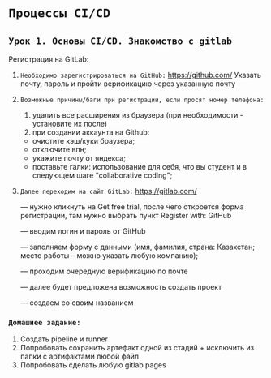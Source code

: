 # `Процессы CI/CD`

## `Урок 1. Основы CI/CD. Знакомство с gitlab`

Регистрация на GitLab:

1. `Необходимо зарегистрироваться на GitHub:` <https://github.com/>
Указать почту, пароль и пройти верификацию через указанную почту

2. `Возможные причины/баги при регистрации, если просят номер телефона:`
   1) удалить все расширения из браузера (при необходимости - установите их после)
   2) при создании аккаунта на Github:

   - очистите кэш/куки браузера;
   - отключите впн;
   - укажите почту от яндекса;
   - поставьте галки: использование для себя, что вы студент и в следующем шаге "collaborative coding";

3. `Далее переходим на сайт GitLab:` <https://gitlab.com/>

    — нужно кликнуть на Get free trial, после чего откроется форма регистрации, там нужно выбрать пункт Register with: GitHub

    — вводим логин и пароль от GitHub

    — заполняем форму с данными (имя, фамилия, страна: Казахстан; место работы – можно указать любую компанию);

    — проходим очередную верификацию по почте

    — далее будет предложена возможность создать проект

    — создаем со своим названием

### `Домашнее задание:`

1. Создать pipeline и runner
2. Попробовать сохранить артефакт одной из стадий + исключить из папки с артифактами любой файл
3. Попробовать сделать любую gitlab pages
